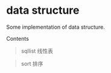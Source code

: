 data structure
=============

Some implementation of data structure. 

Contents

>sqllist 线性表

>sort 排序
